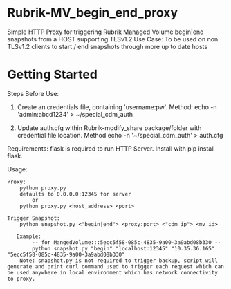 # Rubrik-MV_begin_end_proxy
Simple HTTP Proxy for triggering Rubrik Managed Volume begin|end snapshots from a HOST supporting TLSv1.2 Use Case:  To be used on non TLSv1.2 clients to start / end snapshots through more up to date hosts 

# Getting Started

Steps Before Use:
1. Create an credentials file, containing 'username:pw'. Method: echo -n 'admin:abcd1234' > ~/special_cdm_auth

2. Update auth.cfg within Rubrik-modify_share package/folder with credential file location. Method echo -n '~/special_cdm_auth' > auth.cfg

Requirements: 
    flask is required to run HTTP Server. Install with pip install flask.

Usage: 

    Proxy:
        python proxy.py
        defaults to 0.0.0.0:12345 for server
            or 
        python proxy.py <host_address> <port>
    
    Trigger Snapshot:
        python snapshot.py <"begin|end"> <proxy:port> <"cdm_ip"> <mv_id>

       Example:
            -- for MangedVolume:::5ecc5f58-085c-4835-9a00-3a9abd08b330 --
            python snapshot.py "begin" "localhost:12345" "10.35.36.165" "5ecc5f58-085c-4835-9a00-3a9abd08b330"
        Note: snapshot.py is not required to trigger backup, script will generate and print curl command used to trigger each request which can be used anywhere in local environment which has network connectivity to proxy.
